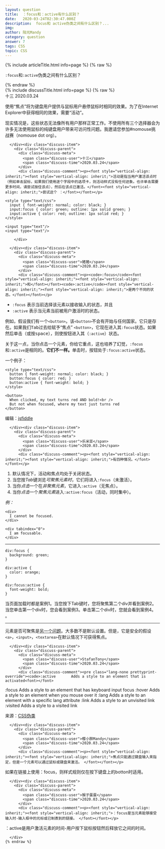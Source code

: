 ```yaml
---
layout: question
title:  ：focus和：active有什么区别？
date:   2020-03-24T02:30:47.000Z
description:  focus和 active伪类之间有什么区别？...
img: 
author: 阳光Mandy
category: question
answer: 7
tags: CSS
topic: CSS
---
```

<div class="article-root">
  <div class="article">
    {% include articleTitle.html info=page %}
    {% raw %}
    <div class="article-content"><p><font style="vertical-align: inherit;"></font><code>:focus</code><font style="vertical-align: inherit;"><font style="vertical-align: inherit;">和</font></font><code>:active</code><font style="vertical-align: inherit;"><font style="vertical-align: inherit;">伪类</font><font style="vertical-align: inherit;">之间有什么区别</font><font style="vertical-align: inherit;">？</font></font></p></div>
    {% endraw %}
  </div>

  <div class="discuss-wrapper">
    {% include discussTitle.html info=page %}
    {% raw %}
    <div class="discuss-item">
        <div class="discuss-parent">
          <div class="discuss-meta">
            <span class="discuss-user">十三</span>
            <span class="discuss-time">2020.03.24</span>
          </div>
          <div class="discuss-comment"><p><font style="vertical-align: inherit;"><font style="vertical-align: inherit;">使用“焦点”将为键盘用户提供与鼠标用户悬停鼠标时相同的效果。</font><font style="vertical-align: inherit;">为了在Internet Explorer中获得相同的效果，需要“活动”。</font></font></p>

<p><font style="vertical-align: inherit;"><font style="vertical-align: inherit;">现实情况是，这些状态无法像所有用户那样正常工作。</font><font style="vertical-align: inherit;">不使用所有三个选择器会为许多无法使用鼠标的纯键盘用户带来可访问性问题。</font><font style="vertical-align: inherit;">我邀请您参加#nomouse挑战赛（nomouse dot org）。</font></font></p></div>
        </div>
        
      </div><div class="discuss-item">
        <div class="discuss-parent">
          <div class="discuss-meta">
            <span class="discuss-user">十三</span>
            <span class="discuss-time">2020.03.24</span>
          </div>
          <div class="discuss-comment"><p><font style="vertical-align: inherit;"><font style="vertical-align: inherit;">活动是指当用户激活该点时（例如单击鼠标，如果我们使用逐个字段中的选项卡，则活动样式没有任何迹象。也许单击需要更多时间，请尝试按住该点），然后在该点已激活。</font><font style="vertical-align: inherit;">尝试这个 ：</font></font></p>

<pre><code>&lt;style type="text/css"&gt;<font></font>
  input { font-weight: normal; color: black; }<font></font>
  input:focus { color: green; outline: 1px solid green; }<font></font>
  input:active { color: red; outline: 1px solid red; }<font></font>
&lt;/style&gt;<font></font>
<font></font>
&lt;input type="text"/&gt;<font></font>
&lt;input type="text"/&gt;<font></font>
</code></pre></div>
        </div>
        
      </div><div class="discuss-item">
        <div class="discuss-parent">
          <div class="discuss-meta">
            <span class="discuss-user">猪猪</span>
            <span class="discuss-time">2020.03.24</span>
          </div>
          <div class="discuss-comment"><p><code>:focus</code><font style="vertical-align: inherit;"><font style="vertical-align: inherit;">和</font></font><code>:active</code><font style="vertical-align: inherit;"><font style="vertical-align: inherit;">是两个不同的状态。</font></font></p>

<ul>
<li><code>:focus</code><font style="vertical-align: inherit;"><font style="vertical-align: inherit;"> 表示当前选择该元素以接收输入的状态，并且 </font></font></li>
<li><code>:active</code><font style="vertical-align: inherit;"><font style="vertical-align: inherit;"> 表示当元素当前被用户激活时的状态。</font></font></li>
</ul>

<p><font style="vertical-align: inherit;"><font style="vertical-align: inherit;">例如，假设我们有一个</font></font><code>&lt;button&gt;</code><font style="vertical-align: inherit;"><font style="vertical-align: inherit;">。</font><font style="vertical-align: inherit;">该</font></font><code>&lt;button&gt;</code><font style="vertical-align: inherit;"><font style="vertical-align: inherit;">不会有开始与任何国家。</font><font style="vertical-align: inherit;">它只是存在。</font><font style="vertical-align: inherit;">如果我们</font></font><kbd>Tab</kbd><font style="vertical-align: inherit;"><font style="vertical-align: inherit;">过去给赋予“焦点” </font></font><code>&lt;button&gt;</code><font style="vertical-align: inherit;"><font style="vertical-align: inherit;">，它现在进入其</font></font><code>:focus</code><font style="vertical-align: inherit;"><font style="vertical-align: inherit;">状态。</font><font style="vertical-align: inherit;">如果然后单击（或按</font></font><kbd>space</kbd><font style="vertical-align: inherit;"><font style="vertical-align: inherit;">），则使按钮进入其（</font></font><code>:active</code><font style="vertical-align: inherit;"><font style="vertical-align: inherit;">）状态。</font></font></p>

<p><font style="vertical-align: inherit;"><font style="vertical-align: inherit;">关于这一点，当你点击一个元素，你给它重点，这也培养了幻觉，</font></font><code>:focus</code><font style="vertical-align: inherit;"><font style="vertical-align: inherit;">和</font></font><code>:active</code><font style="vertical-align: inherit;"><font style="vertical-align: inherit;">是相同的。</font></font><strong><font style="vertical-align: inherit;"><font style="vertical-align: inherit;">它们不一样。</font></font></strong><font style="vertical-align: inherit;"><font style="vertical-align: inherit;">单击时，按钮处于</font></font><code>:focus:active</code><font style="vertical-align: inherit;"><font style="vertical-align: inherit;">状态。</font></font></p>

<p><font style="vertical-align: inherit;"><font style="vertical-align: inherit;">一个例子：
</font></font></p><div class="snippet" data-lang="js" data-hide="false" data-console="false" data-babel="false">
<div class="snippet-code">
<pre class="snippet-code-html lang-html prettyprint-override"><code>&lt;style type="text/css"&gt;<font></font>
  button { font-weight: normal; color: black; }<font></font>
  button:focus { color: red; }<font></font>
  button:active { font-weight: bold; }<font></font>
&lt;/style&gt;<font></font>
<font></font>
&lt;button&gt;<font></font>
  When clicked, my text turns red AND bold!&lt;br /&gt;<font></font>
  But not when focused, where my text just turns red<font></font>
&lt;/button&gt;</code></pre>
</div>
</div>
<p></p>

<p><font style="vertical-align: inherit;"><font style="vertical-align: inherit;">编辑：</font></font><a href="http://jsfiddle.net/NCwvj/" rel="noreferrer" title="jsfiddle"><font style="vertical-align: inherit;"><font style="vertical-align: inherit;">jsfiddle</font></font></a></p></div>
        </div>
        
      </div><div class="discuss-item">
        <div class="discuss-parent">
          <div class="discuss-meta">
            <span class="discuss-user">乐米亚</span>
            <span class="discuss-time">2020.03.24</span>
          </div>
          <div class="discuss-comment"><p><font style="vertical-align: inherit;"><font style="vertical-align: inherit;">有四种情况。</font></font></p>

<ol>
<li><font style="vertical-align: inherit;"><font style="vertical-align: inherit;">默认情况下，活动和焦点均处于关闭状态。</font></font></li>
<li><font style="vertical-align: inherit;"><font style="vertical-align: inherit;">当您按</font></font><em><font style="vertical-align: inherit;"><font style="vertical-align: inherit;">Tab</font></font></em><font style="vertical-align: inherit;"><font style="vertical-align: inherit;">键浏览</font></font><em><font style="vertical-align: inherit;"><font style="vertical-align: inherit;">可聚焦元素时</font></font></em><font style="vertical-align: inherit;"><font style="vertical-align: inherit;">，它们将进入</font></font><code>:focus</code><font style="vertical-align: inherit;"><font style="vertical-align: inherit;">（未激活）。</font></font></li>
<li><font style="vertical-align: inherit;"><font style="vertical-align: inherit;">当你</font></font><em><font style="vertical-align: inherit;"><font style="vertical-align: inherit;">点击</font></font></em><font style="vertical-align: inherit;"><font style="vertical-align: inherit;">一个在</font></font><em><font style="vertical-align: inherit;"><font style="vertical-align: inherit;">非聚焦元素</font></font></em><font style="vertical-align: inherit;"><font style="vertical-align: inherit;">，它进入</font></font><code>:active</code><font style="vertical-align: inherit;"><font style="vertical-align: inherit;">（无焦点）。</font></font></li>
<li><font style="vertical-align: inherit;"><font style="vertical-align: inherit;">当你</font></font><em><font style="vertical-align: inherit;"><font style="vertical-align: inherit;">点击</font></font></em><font style="vertical-align: inherit;"><font style="vertical-align: inherit;">一个</font></font><em><font style="vertical-align: inherit;"><font style="vertical-align: inherit;">聚焦元素</font></font></em><font style="vertical-align: inherit;"><font style="vertical-align: inherit;">进入</font></font><code>:active:focus</code><font style="vertical-align: inherit;"><font style="vertical-align: inherit;">（活动，同时集中）。</font></font></li>
</ol>

<p><em><font style="vertical-align: inherit;"><font style="vertical-align: inherit;">例：</font></font></em></p>

<pre><code>&lt;div&gt;<font></font>
  I cannot be focused.<font></font>
&lt;/div&gt;<font></font>
<font></font>
&lt;div tabindex="0"&gt;<font></font>
  I am focusable.<font></font>
&lt;/div&gt;<font></font>
</code></pre>

<hr>

<pre><code>div:focus {<font></font>
  background: green;<font></font>
}<font></font>
<font></font>
div:active {<font></font>
  color: orange;<font></font>
}<font></font>
<font></font>
div:focus:active {<font></font>
  font-weight: bold;<font></font>
}<font></font>
</code></pre>

<p><font style="vertical-align: inherit;"><font style="vertical-align: inherit;">当页面加载时都是案例1。当您按下Tab键时，您将聚焦第二个div并看到案例2。当您单击第一个div时，您会看到案例3。单击第二个div时，您就会看到案例4。 。</font></font></p>

<hr>

<p><font style="vertical-align: inherit;"><font style="vertical-align: inherit;">元素是否可聚焦是</font></font><a href="https://stackoverflow.com/a/1600194"><font style="vertical-align: inherit;"><font style="vertical-align: inherit;">另一个问题</font></font></a><font style="vertical-align: inherit;"><font style="vertical-align: inherit;">。</font><font style="vertical-align: inherit;">大多数不是默认设置。</font><font style="vertical-align: inherit;">但是，它是安全的假设</font></font><code>&lt;a&gt;</code><font style="vertical-align: inherit;"><font style="vertical-align: inherit;">，</font></font><code>&lt;input&gt;</code><font style="vertical-align: inherit;"><font style="vertical-align: inherit;">，</font></font><code>&lt;textarea&gt;</code><font style="vertical-align: inherit;"><font style="vertical-align: inherit;">在默认情况下可获得焦点。</font></font></p></div>
        </div>
        
      </div><div class="discuss-item">
        <div class="discuss-parent">
          <div class="discuss-meta">
            <span class="discuss-user">StafanTony</span>
            <span class="discuss-time">2020.03.24</span>
          </div>
          <div class="discuss-comment"><pre class="lang-none prettyprint-override"><code>:active       Adds a style to an element that is activated<font></font>
:focus        Adds a style to an element that has keyboard input focus<font></font>
:hover        Adds a style to an element when you mouse over it<font></font>
:lang         Adds a style to an element with a specific lang attribute<font></font>
:link         Adds a style to an unvisited link<font></font>
:visited      Adds a style to a visited link<font></font>
</code></pre>

<p><font style="vertical-align: inherit;"><font style="vertical-align: inherit;">来源：</font></font><a href="http://www.w3schools.com/CSS/css_pseudo_classes.asp" rel="noreferrer"><font style="vertical-align: inherit;"><font style="vertical-align: inherit;">CSS伪类</font></font></a></p></div>
        </div>
        
      </div><div class="discuss-item">
        <div class="discuss-parent">
          <div class="discuss-meta">
            <span class="discuss-user">樱小胖Mandy</span>
            <span class="discuss-time">2020.03.24</span>
          </div>
          <div class="discuss-comment"><p><font style="vertical-align: inherit;"><font style="vertical-align: inherit;">焦点只能通过键盘输入来指定，但是一个元素可以通过鼠标或键盘来激活。 </font></font></p>

<p><font style="vertical-align: inherit;"><font style="vertical-align: inherit;">如果在链接上使用：focus，则样式规则仅在按下键盘上的botton时适用。</font></font></p></div>
        </div>
        
      </div><div class="discuss-item">
        <div class="discuss-parent">
          <div class="discuss-meta">
            <span class="discuss-user">猴子蛋蛋</span>
            <span class="discuss-time">2020.03.24</span>
          </div>
          <div class="discuss-comment"><p><font style="vertical-align: inherit;"><font style="vertical-align: inherit;">：focus是当元素能够接受输入时-输入框中的光标或已制表到的链接。 </font></font></p>

<p><font style="vertical-align: inherit;"><font style="vertical-align: inherit;">：active是用户激活元素的时间-用户按下鼠标按钮然后释放它之间的时间。</font></font></p></div>
        </div>
        
      </div>
    {% endraw %}
  </div>
<div>
